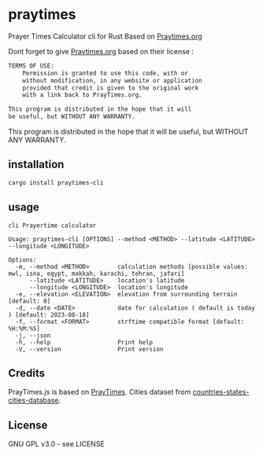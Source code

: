 # praytimes

Prayer Times Calculator cli for Rust Based on
[Praytimes.org](https://praytimes.org)

Dont forget to give [Praytimes.org](https://praytimes.org) based on their
license :

```txt
TERMS OF USE:
	Permission is granted to use this code, with or
	without modification, in any website or application
	provided that credit is given to the original work
	with a link back to PrayTimes.org.

This program is distributed in the hope that it will
be useful, but WITHOUT ANY WARRANTY.
```

This program is distributed in the hope that it will be useful, but WITHOUT ANY
WARRANTY.

## installation

```bash
cargo install praytimes-cli
```
## usage

```
cli Prayertime calculator

Usage: praytimes-cli [OPTIONS] --method <METHOD> --latitude <LATITUDE> --longitude <LONGITUDE>

Options:
  -m, --method <METHOD>        calculation methods [possible values: mwl, isna, egypt, makkah, karachi, tehran, jafari]
      --latitude <LATITUDE>    location's latitude
      --longitude <LONGITUDE>  location's longitude
  -e, --elevation <ELEVATION>  elevation from surrounding terrain [default: 0]
  -d, --date <DATE>            date for calculation ( default is today ) [default: 2023-08-18]
  -f, --format <FORMAT>        strftime compatible format [default: %H:%M:%S]
  -j, --json
  -h, --help                   Print help
  -V, --version                Print version
```

## Credits

PrayTimes.js is based on [PrayTimes](http://praytimes.org). Cities dataset from
[countries-states-cities-database](https://github.com/dr5hn/countries-states-cities-database).

## License

GNU GPL v3.0 - see LICENSE
